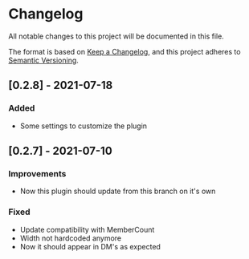 # Changelog
All notable changes to this project will be documented in this file.

The format is based on [Keep a Changelog](https://keepachangelog.com/en/1.0.0/),
and this project adheres to [Semantic Versioning](https://semver.org/spec/v2.0.0.html).

## [0.2.8] - 2021-07-18
### Added
- Some settings to customize the plugin

## [0.2.7] - 2021-07-10
### Improvements
- Now this plugin should update from this branch on it's own
### Fixed
- Update compatibility with MemberCount
- Width not hardcoded anymore
- Now it should appear in DM's as expected